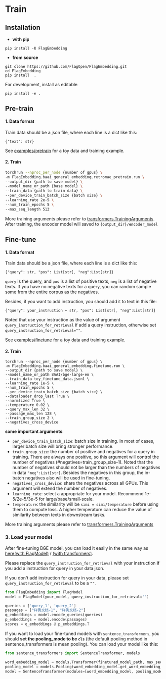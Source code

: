 # Train

## Installation

* **with pip**
```
pip install -U FlagEmbedding
```

* **from source**
```
git clone https://github.com/FlagOpen/FlagEmbedding.git
cd FlagEmbedding
pip install  .
```
For development, install as editable:
```
pip install -e .
```
 

## Pre-train


#### 1. Data format
Train data should be a json file, where each line is a dict like this:
```
{"text": str}
```
See [examples/pretrain](../../examples/pretrain) for a toy data and training example.

#### 2. Train

```bash
torchrun --nproc_per_node {number of gpus} \
-m FlagEmbedding.baai_general_embedding.retromae_pretrain.run \
--output_dir {path to save model} \
--model_name_or_path {base model} \
--train_data {path to train data} \
--per_device_train_batch_size {batch size} \
--learning_rate 2e-5 \
--num_train_epochs 5 \
--max_seq_length 512
```

More training arguments please refer to [transformers.TrainingArguments](https://huggingface.co/docs/transformers/main_classes/trainer#transformers.TrainingArguments). 
After training, the encoder model will saved to `{output_dir}/encoder_model`

## Fine-tune 
#### 1. Data format
Train data should be a json file, where each line is a dict like this:

```
{"query": str, "pos": List[str], "neg":List[str]}
```

`query` is the query, and `pos` is a list of positive texts, `neg` is a list of negative texts.
If you have no negative texts for a query, you can random sample some from the entire corpus as the negatives.

Besides, if you want to add instruction, you should add it to text in this file:
```
{"query": your_instruction + str, "pos": List[str], "neg":List[str]}
```
Noted that use your instruction as the value of argument `query_instruction_for_retrieval` if add a query instruction, otherwise set `query_instruction_for_retrieval=""`.

See [examples/finetune](../../examples/finetune) for a toy data and training example.




#### 2. Train
```
torchrun --nproc_per_node {number of gpus} \
-m FlagEmbedding.baai_general_embedding.finetune.run \
--output_dir {path to save model} \
--model_name_or_path BAAI/bge-large-en \
--train_data toy_finetune_data.jsonl \
--learning_rate 1e-5 \
--num_train_epochs 5 \
--per_device_train_batch_size {batch size} \
--dataloader_drop_last True \
--normlized True \
--temperature 0.02 \
--query_max_len 32 \
--passage_max_len 128 \
--train_group_size 2 \
--negatives_cross_device 
```

**some important arguments**:
- `per_device_train_batch_size`: batch size in training. In most of cases, larger batch size will bring stronger performance.
- `train_group_size`: the number of positive and negatives for a query in training.
There are always one positive, so this argument will control the number of negatives (#negatives=train_group_size-1).
Noted that the number of negatives should not be larger than the numbers of negatives in data `"neg":List[str]`.
Besides the negatives in this group, the in-batch negatives also will be used in fine-tuning.
- `negatives_cross_device`: share the negatives across all GPUs. This argument will extend the number of negatives.
- `learning_rate`: select a appropriate for your model. Recommend 1e-5/2e-5/3e-5 for large/base/small-scale. 
- `temperature`: the similarity will be `simi = simi/temperature` before using them to compute loss. 
A higher temperature can reduce the value of similarity between texts in downstream tasks.

More training arguments please refer to [transformers.TrainingArguments](https://huggingface.co/docs/transformers/main_classes/trainer#transformers.TrainingArguments)


### 3. Load your model
After fine-tuning BGE model, you can load it easily in the same way as [here(with FlagModel)](https://github.com/FlagOpen/FlagEmbedding#using-flagembedding) / [(with transformers)](https://github.com/FlagOpen/FlagEmbedding#using-huggingface-transformers).

Please replace the `query_instruction_for_retrieval` with your instruction if you add a instruction for query in your data json.

If you don't add instruction for query in your data, please set `query_instruction_for_retrieval` to be a `""`.

```python
from FlagEmbedding import FlagModel
model = FlagModel(your_model, query_instruction_for_retrieval="")

queries = ['query_1', 'query_2']
passages = ["样例文档-1", "样例文档-2"]
q_embeddings = model.encode_queries(queries)
p_embeddings = model.encode(passages)
scores = q_embeddings @ p_embeddings.T
```

If you want to load your fine-tuned models with `sentence_transformers`, you should **set the pooling_mode to be `cls`** (the default pooling method in sentence_transformers is mean pooling).
You can load your model like this:
```python
from sentence_transformers import SentenceTransformer, models

word_embedding_model = models.Transformer(finetuned_model_path, max_seq_length=512, do_lower_case=True)
pooling_model = models.Pooling(word_embedding_model.get_word_embedding_dimension(), pooling_mode='cls')
model = SentenceTransformer(modules=[word_embedding_model, pooling_model])
```
